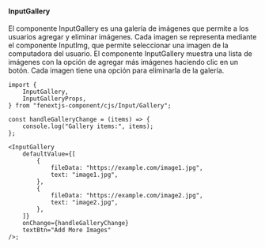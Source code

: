 #### InputGallery

El componente InputGallery es una galería de imágenes que permite a los usuarios agregar y eliminar imágenes. Cada imagen se representa mediante el componente InputImg, que permite seleccionar una imagen de la computadora del usuario. El componente InputGallery muestra una lista de imágenes con la opción de agregar más imágenes haciendo clic en un botón. Cada imagen tiene una opción para eliminarla de la galería.

```tsx
import {
    InputGallery,
    InputGalleryProps,
} from "fenextjs-component/cjs/Input/Gallery";

const handleGalleryChange = (items) => {
    console.log("Gallery items:", items);
};

<InputGallery
    defaultValue={[
        {
            fileData: "https://example.com/image1.jpg",
            text: "image1.jpg",
        },
        {
            fileData: "https://example.com/image2.jpg",
            text: "image2.jpg",
        },
    ]}
    onChange={handleGalleryChange}
    textBtn="Add More Images"
/>;
```
